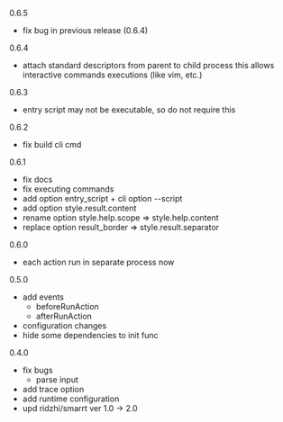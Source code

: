 0.6.5
- fix bug in previous release (0.6.4)

0.6.4
- attach standard descriptors from parent to child process
  this allows interactive commands executions (like vim, etc.)

0.6.3
- entry script may not be executable, so do not require this

0.6.2
- fix build cli cmd

0.6.1
- fix docs
- fix executing commands
- add option entry_script + cli option --script
- add option style.result.content
- rename option style.help.scope => style.help.content
- replace option result_border => style.result.separator

0.6.0
- each action run in separate process now

0.5.0
- add events
    - beforeRunAction
    - afterRunAction
- configuration changes
- hide some dependencies to init func
    

0.4.0
- fix bugs
    - parse input
- add trace option
- add runtime configuration
- upd ridzhi/smarrt ver 1.0 -> 2.0
